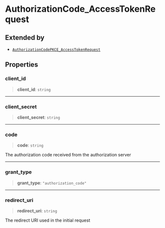 # AuthorizationCode\_AccessTokenRequest

## Extended by

- [`AuthorizationCodePKCE_AccessTokenRequest`](AuthorizationCodePKCE_AccessTokenRequest.md)

## Properties

### client\_id

> **client\_id**: `string`

***

### client\_secret

> **client\_secret**: `string`

***

### code

> **code**: `string`

The authorization code received from the authorization server

***

### grant\_type

> **grant\_type**: `"authorization_code"`

***

### redirect\_uri

> **redirect\_uri**: `string`

The redirect URI used in the initial request
